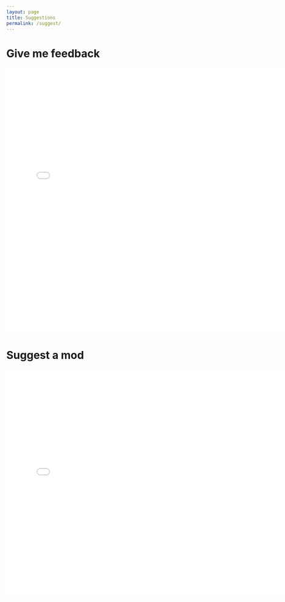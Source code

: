 ```yaml
---
layout: page
title: Suggestions
permalink: /suggest/
---
```


# Give me feedback

<iframe width="760" height="700" frameborder="0" marginheight="0" marginwidth="0"
        src="//secure.jotform.ca/form/43538809430256">Loading...</iframe>

# Suggest a mod

<iframe width="760" height="600" frameborder="0" marginheight="0" marginwidth="0"
        src="//secure.jotform.ca/form/43446060477254">Loading...</iframe>